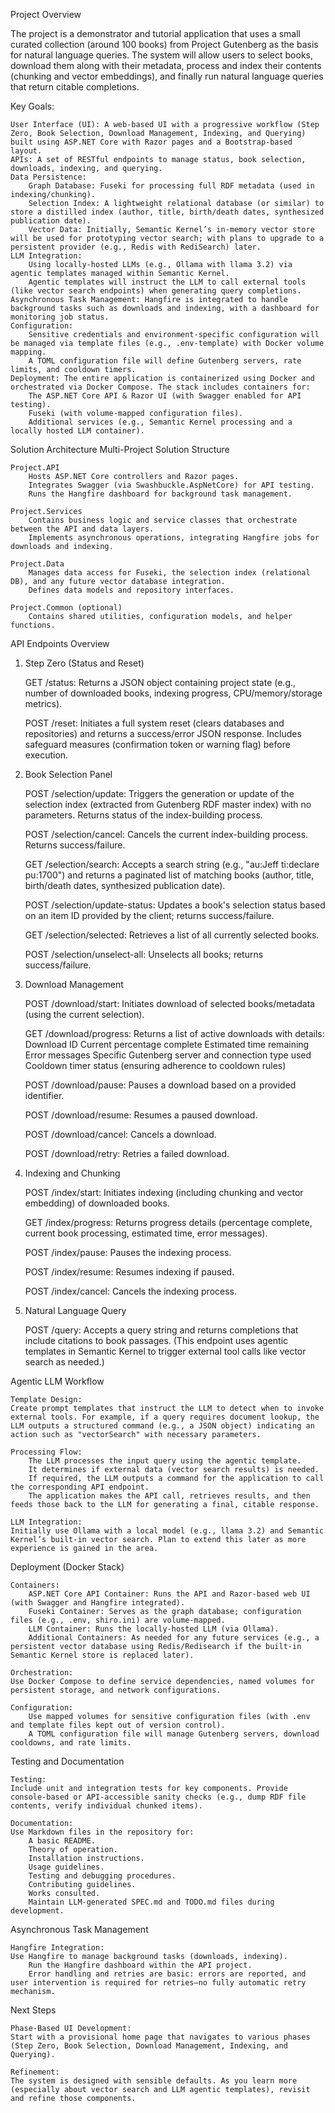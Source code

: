 Project Overview

The project is a demonstrator and tutorial application that uses a small curated collection (around 100 books) from Project Gutenberg as the basis for natural language queries. The system will allow users to select books, download them along with their metadata, process and index their contents (chunking and vector embeddings), and finally run natural language queries that return citable completions.

Key Goals:

    User Interface (UI): A web-based UI with a progressive workflow (Step Zero, Book Selection, Download Management, Indexing, and Querying) built using ASP.NET Core with Razor pages and a Bootstrap-based layout.
    APIs: A set of RESTful endpoints to manage status, book selection, downloads, indexing, and querying.
    Data Persistence:
        Graph Database: Fuseki for processing full RDF metadata (used in indexing/chunking).
        Selection Index: A lightweight relational database (or similar) to store a distilled index (author, title, birth/death dates, synthesized publication date).
        Vector Data: Initially, Semantic Kernel’s in-memory vector store will be used for prototyping vector search; with plans to upgrade to a persistent provider (e.g., Redis with RediSearch) later.
    LLM Integration:
        Using locally-hosted LLMs (e.g., Ollama with llama 3.2) via agentic templates managed within Semantic Kernel.
        Agentic templates will instruct the LLM to call external tools (like vector search endpoints) when generating query completions.
    Asynchronous Task Management: Hangfire is integrated to handle background tasks such as downloads and indexing, with a dashboard for monitoring job status.
    Configuration:
        Sensitive credentials and environment-specific configuration will be managed via template files (e.g., .env-template) with Docker volume mapping.
        A TOML configuration file will define Gutenberg servers, rate limits, and cooldown timers.
    Deployment: The entire application is containerized using Docker and orchestrated via Docker Compose. The stack includes containers for:
        The ASP.NET Core API & Razor UI (with Swagger enabled for API testing).
        Fuseki (with volume-mapped configuration files).
        Additional services (e.g., Semantic Kernel processing and a locally hosted LLM container).

Solution Architecture
Multi-Project Solution Structure

    Project.API
        Hosts ASP.NET Core controllers and Razor pages.
        Integrates Swagger (via Swashbuckle.AspNetCore) for API testing.
        Runs the Hangfire dashboard for background task management.

    Project.Services
        Contains business logic and service classes that orchestrate between the API and data layers.
        Implements asynchronous operations, integrating Hangfire jobs for downloads and indexing.

    Project.Data
        Manages data access for Fuseki, the selection index (relational DB), and any future vector database integration.
        Defines data models and repository interfaces.

    Project.Common (optional)
        Contains shared utilities, configuration models, and helper functions.

API Endpoints Overview
1. Step Zero (Status and Reset)

    GET /status:
    Returns a JSON object containing project state (e.g., number of downloaded books, indexing progress, CPU/memory/storage metrics).

    POST /reset:
    Initiates a full system reset (clears databases and repositories) and returns a success/error JSON response.
    Includes safeguard measures (confirmation token or warning flag) before execution.

2. Book Selection Panel

    POST /selection/update:
    Triggers the generation or update of the selection index (extracted from Gutenberg RDF master index) with no parameters. Returns status of the index-building process.

    POST /selection/cancel:
    Cancels the current index-building process. Returns success/failure.

    GET /selection/search:
    Accepts a search string (e.g., "au:Jeff ti:declare pu:1700") and returns a paginated list of matching books (author, title, birth/death dates, synthesized publication date).

    POST /selection/update-status:
    Updates a book's selection status based on an item ID provided by the client; returns success/failure.

    GET /selection/selected:
    Retrieves a list of all currently selected books.

    POST /selection/unselect-all:
    Unselects all books; returns success/failure.

3. Download Management

    POST /download/start:
    Initiates download of selected books/metadata (using the current selection).

    GET /download/progress:
    Returns a list of active downloads with details:
        Download ID
        Current percentage complete
        Estimated time remaining
        Error messages
        Specific Gutenberg server and connection type used
        Cooldown timer status (ensuring adherence to cooldown rules)

    POST /download/pause:
    Pauses a download based on a provided identifier.

    POST /download/resume:
    Resumes a paused download.

    POST /download/cancel:
    Cancels a download.

    POST /download/retry:
    Retries a failed download.

4. Indexing and Chunking

    POST /index/start:
    Initiates indexing (including chunking and vector embedding) of downloaded books.

    GET /index/progress:
    Returns progress details (percentage complete, current book processing, estimated time, error messages).

    POST /index/pause:
    Pauses the indexing process.

    POST /index/resume:
    Resumes indexing if paused.

    POST /index/cancel:
    Cancels the indexing process.

5. Natural Language Query

    POST /query:
    Accepts a query string and returns completions that include citations to book passages.
    (This endpoint uses agentic templates in Semantic Kernel to trigger external tool calls like vector search as needed.)

Agentic LLM Workflow

    Template Design:
    Create prompt templates that instruct the LLM to detect when to invoke external tools. For example, if a query requires document lookup, the LLM outputs a structured command (e.g., a JSON object) indicating an action such as "vectorSearch" with necessary parameters.

    Processing Flow:
        The LLM processes the input query using the agentic template.
        It determines if external data (vector search results) is needed.
        If required, the LLM outputs a command for the application to call the corresponding API endpoint.
        The application makes the API call, retrieves results, and then feeds those back to the LLM for generating a final, citable response.

    LLM Integration:
    Initially use Ollama with a local model (e.g., llama 3.2) and Semantic Kernel’s built-in vector search. Plan to extend this later as more experience is gained in the area.

Deployment (Docker Stack)

    Containers:
        ASP.NET Core API Container: Runs the API and Razor-based web UI (with Swagger and Hangfire integrated).
        Fuseki Container: Serves as the graph database; configuration files (e.g., .env, shiro.ini) are volume-mapped.
        LLM Container: Runs the locally-hosted LLM (via Ollama).
        Additional Containers: As needed for any future services (e.g., a persistent vector database using Redis/Redisearch if the built-in Semantic Kernel store is replaced later).

    Orchestration:
    Use Docker Compose to define service dependencies, named volumes for persistent storage, and network configurations.

    Configuration:
        Use mapped volumes for sensitive configuration files (with .env and template files kept out of version control).
        A TOML configuration file will manage Gutenberg servers, download cooldowns, and rate limits.

Testing and Documentation

    Testing:
    Include unit and integration tests for key components. Provide console-based or API-accessible sanity checks (e.g., dump RDF file contents, verify individual chunked items).

    Documentation:
    Use Markdown files in the repository for:
        A basic README.
        Theory of operation.
        Installation instructions.
        Usage guidelines.
        Testing and debugging procedures.
        Contributing guidelines.
        Works consulted.
        Maintain LLM-generated SPEC.md and TODO.md files during development.

Asynchronous Task Management

    Hangfire Integration:
    Use Hangfire to manage background tasks (downloads, indexing).
        Run the Hangfire dashboard within the API project.
        Error handling and retries are basic: errors are reported, and user intervention is required for retries—no fully automatic retry mechanism.

Next Steps

    Phase-Based UI Development:
    Start with a provisional home page that navigates to various phases (Step Zero, Book Selection, Download Management, Indexing, and Querying).

    Refinement:
    The system is designed with sensible defaults. As you learn more (especially about vector search and LLM agentic templates), revisit and refine those components.